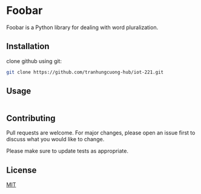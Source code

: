 # Foobar

Foobar is a Python library for dealing with word pluralization.

## Installation

clone github using git:

```bash
git clone https://github.com/tranhungcuong-hub/iot-221.git
```



## Usage

```python

```

## Contributing

Pull requests are welcome. For major changes, please open an issue first
to discuss what you would like to change.

Please make sure to update tests as appropriate.

## License

[MIT](https://choosealicense.com/licenses/mit/)